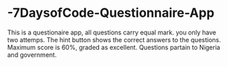 # -7DaysofCode-Questionnaire-App
This is a questionaire app, all questions carry equal mark.
you only have two attemps.
The hint button shows the correct answers to the questions.
Maximum score is 60%, graded as excellent.
Questions partain to Nigeria and government.
